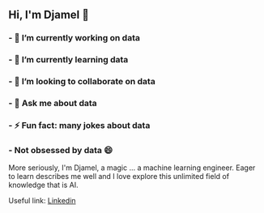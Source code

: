 ## Hi, I'm Djamel 👋

### - 🔭 I’m currently working on data
### - 🌱 I’m currently learning data
### - 👯 I’m looking to collaborate on data
### - 💬 Ask me about data
### - ⚡ Fun fact: many jokes about data
### - Not obsessed by data 😄 

More seriously, I'm Djamel, a magic ... a machine learning engineer. Eager to learn describes me well and I love explore this unlimited field of knowledge that is AI.

Useful link: [Linkedin](https://www.linkedin.com/in/djamel-labdouni-024636251/)
